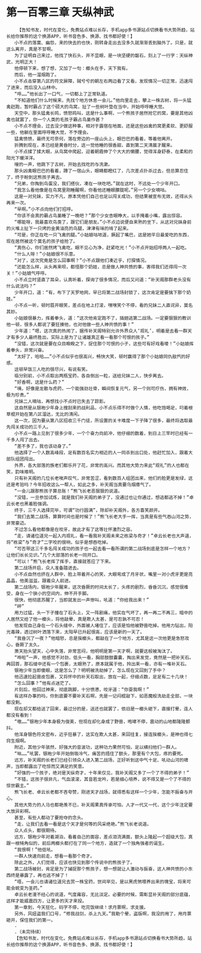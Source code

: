# 第一百零三章 天纵神武
        【告知书友，时代在变化，免费站点难以长存，手机app多书源站点切换看书大势所趋，站长给你推荐的这个换源APP，听书音色多、换源、找书都好使！】
       小不点的落寞、幽怨，来的快去的也快，刚转身走出去没多久就渐渐丢到脑外了。只是，就这么离开，真是不甘啊。
       为了证明自己来过，他找了快石头，并不显眼，是一块坚硬的磐石，刻上了一行字：天纵神武，光明正大！
       他停顿下来，想了想，又加了一句：榔头在手，天下我有。
       而后，他一溜烟跑了。
       小不点击穿第八区的符文屏障，贼兮兮的朝左右两边看了又看，发现情况一切正常，迅速闯了进来，而后没入山林中。
       “呼……”他长出了一口气，一切都上了正常轨道。
       “不知道他们什么时候来，先找个地方休息一会儿。”他向里走去，攀上一株古树，将一头猛禽赶跑，暂时霸占了这个硕大的鸟窝，扯了一些树叶垫在当中，开始呼呼睡大觉。
       天空中，那头猛禽长鸣，愤怒鸣叫，这是什么事啊，一个熊孩子居然抢它的窝，要是其他凶禽也就罢了，你一个人类的毛孩子霸占鸟巢作甚？
       小不点不理会，过去没少做这种事，相对于露宿在地面，还是这些凶禽的窝更柔软、更舒服一些，他躺在里面呼呼睡大觉，不予理会。
       猛禽愤愤，最终无可奈何，落在旁边的一座山头上，眼巴巴的看着，等着他离开。
       折腾到现在，本已经是黄昏时分，这一觉他睡的很香甜，直到第二天清晨才醒来。
       小不点揉了揉大眼，从鸟窝中爬起，迎着朝霞伸了个大大的懒腰，觉得浑身舒泰，在柔和的阳光下暖洋洋。
       嗖的一声，他跳下了古树，开始去找吃的与洗漱。
       那头凶禽眼巴巴的看着，蹲了一宿山头，眼睛都瞪红了，几次差点扑杀过去，但总算忍住了，终于盼到这熊孩子离去。
       “兄弟，你掏到鸟蛋没，我们搭伙，凑在一块吃吧。”就在这时，不远处一个少年开口。
       “我怎么看他像是在鸟窝里刚睡醒啊，你看他还睡眼朦胧呢。”另一个少女嘀咕。
       这是一对兄妹，实力不凡，原本凭他们自己也足以闯关成功，但结果被宣布无效，还得从头再来一次。
       “早啊。”小不点向他们打招呼。
       “你该不会真的霸占鸟巢睡了一晚吧？”那个少女杏眼睁大，以手掩着小嘴，露出惊容。
       “哪能呀，我最喜欢鸟类了，跟它们是朋友。”小不点边说便自来熟的坐下，从这对兄妹身前的火堆上扯下一只烤的金黄油亮的鸟腿，津津有味的啃了起来。
       “可是，你正在吃一只飞禽的腿。”小姑娘咕哝道，撅起了嘴巴，这是她平日最爱吃的东西，现在居然被这个莫名的孩子给抢了。
       “真伤心，你们居然烤飞禽吃，眼不见心为净，赶紧吃光！”小不点开始招呼两人一起吃。
       “什么人呀！”小姑娘很不乐意。
       “对了，这次究竟是怎么回事啊？”小不点跟他们凑近乎，打探情况。
       “还能怎么样，从头再来呗，都怪那个奶娃，总是做人神共愤的事，害得我们还得闯一次关！”小姑娘气呼呼。
       小不点立时竖直了耳朵，认真听着，探询了很多情况，而后又问道：“补天阁那群老头没有什么说法吗？”
       少年开口，道：“有，布下了天罗地网，早已将第二战场封锁了，这次肯定是要擒下那个奶娃。”
       小不点一听，顿时眉开眼笑，差点在地上打滚，嘿嘿笑个不停，看的兄妹二人直诧异，莫名其妙。
       小姑娘很暴力，挥着拳头，道：“这次他肯定跑不了，插翅逃第二战场。一定要狠狠的教训他一顿，很多人都说了要狂揍他，也对他做一些人神共愤的事！”
       少年道：“嗯，这次真的热闹了，据传补天阁特别允许外界众人‘观礼’，明着是去看一群天才有多少人最终胜出，实际上是为了让诸雄真正看一看那个可恨的孩子。”
       “没错，这次就是要在众目睽睽之下，捉住那个可恨的小子，这些可有好戏看喽！”小姑娘挥着拳头，非常兴奋。
       “太好了，哈哈……”小不点似乎也很高兴，畅快大笑，顿时赢得了那个小姑娘同仇敌忾的好感。
       这顿早饭三人吃的很尽兴，有说有笑。
       临分别前，小不点取出两瓶宝药，各自倒出一粒，送给兄妹二人，快步离去。
       “好香啊，这是什么药？”
       “咦，好像是龙散与虎药，一个能强劲壮骨，瞬间恢复元气，另一个则可疗伤，拥有神效，极为珍贵。”
       兄妹二人嘀咕，再想找小不点时已失去了踪影。
       这自然是从银袍少年身上搜刮来的战利品，小不点乐得不时做个人情，他吃饱喝足，叼着根草棍开始在第八区溜达，无比的清闲。
       这一次，因为要从第八区招收三千门徒，所设置的关卡难度一下子降了很多，最终将选取最先闯关成功的三千人。
       小不点一路上见到了很多少年，一个个奋力向前冲，他仔细的数着，到日上三竿时已经有一千多人闯了出去。
       “差不多了，我也该动身了。”
       他选择了一个人数高峰段，足有数百名实力相近的人一同杀到出口处，他赶忙加入，跟着大部队组团闯出。
       外界，各大部落的族老们都乐开了花，非常的高兴。而其他大势力来此“观礼”的人也都在笑，韵味难明。
       只有补天阁的几位长老唉声叹气，非常苦涩，看到数百人组团出来，他们的脸更是发绿，这还是考验吗？今年招收这么一帮人，如此之多，补天阁当真要乌烟瘴气了。
       “一会儿跟那熊孩子算总账！”熊飞长老恶狠狠的说道。
       “没错，一旦参加试炼，就是我们补天阁的弟子了，没通过也让你通过，想逃都逃不掉！”卓云长老也黑着脸强调。
       终于，三千人选择完毕，可谓“功行圆满”，除却补天阁外，各方喜笑颜开。
       “我们去第二战场，算算时间也是时候了！”熊飞长老大手一挥，当真是有些气吞山河之势，非常豪迈。
       不过怎么看他都像是在咬牙，故此才有了这等壮怀激烈之容。
       “走，请诸位道兄一起入内观礼，看一看我补天阁未来之栋梁与奇才！”卓云长老也大声道，将“栋梁”与“奇才”二字咬的很响，似乎是想吞吃掉。
       “可否带这三千多名闯关成功的孩子也一起去看一看所谓的第二战场到底是怎样一个地方？让他们长长见识。”几个大部落的长老一同开口。
       “可以！”熊飞长老挥了挥手，直接就答应了下来。
       第二战场开启，众人准备踏进去。
       小不点自然也挤在人群中，脸上带着开心的笑，大眼弯成了月牙状，嘴里一对小虎牙更是亮晶晶，他美滋滋，跟着众人前进。
       第二战场内，银袍少年醒来，这次昏厥的时间太长了，头疼的剧烈，昏昏沉沉，感觉很难受，身在一个狭小的空间内，伸不开手脚。
       很快，他彻底苏醒了，当即就发出一声惨叫，吼道：“你给我出来！”
       “砰”
       用力过猛，头一下子撞在了石头上，又一阵剧痛，他实在气坏了，再一再二不再三，暗中的人居然又给了他一榔头，将他敲晕，真是欺人太甚，是可忍孰不可忍！
       他发现自己身在一个石头缝中，外面被人堵住了，应该是怕他被野兽吃掉。他用力钻出，阳光毒辣，透过树叶洒落下来，太阳早已升起很高，应该是新的一天了。
       “我昏沉了一夜？”他暗怒，总是挨榔头，都敲在了一个地方，尤其是这一次他更是急怒攻心，昏厥了太久。
       萧天抬头望天，心中失落，非常苦闷，他明明是第一天才啊，就要这般被淘汰了。
       “哗啦”一声，他感觉不对劲，低头一看，胸部鼓鼓囊囊，掏出来发觉，竟然是一把补天石。再回首，那石缝中还有一个包裹，太眼熟了，原本就属于他，拎出来一看，亦有一堆补天石。
       银袍少年当即傻眼，这是怎么了？明明被洗劫掉了，怎么现在又回到了手中？
       他迅速捡起兽皮包裹，又将怀中的补天石取出，放在一起，仔细点数，足足有二十几块！
       “怎么回事？”他有点迷茫了。
       片刻后，他回过神来，彻底跳脚，十分愤懑，咬牙道：“你耍我啊！”
       有这样办事的吗，你到底要不要补天石啊，先是一记闷棍敲下，如恶魔般洗劫走全部，一块都没剩。
       现在却又都给送了回来，最过分的是，送还也就罢了，依旧是一榔头砸下，直接打晕，连人都没有看到！
       “嗷……”银袍少年本身极为俊美，但现在却化身成了野兽，咆哮不停，震动的山地都隆隆颤抖。
       他浑身银色符文密布，近乎狂暴了，这实在欺人太甚，来回往复，接连挨榔头，是神也得七窍生烟啊。
       附近，其他少年骇然，好强大的音波功，这种功力果然可怕，足以横扫他们一群人。
       “咝……”吼罢，银袍少年开始倒吸冷气，痛苦的捂住了额头，那里有个大包，疼的要死。
       远方，补天阁的长老们已经引领众人进入第二战场，正好听到这中气十足、吼动山河的啸声，当即都露出了吃惊而又满足的笑意。
       “好强的一个孩子，绝对是天纵奇才，十年来仅见，我补天阁又多了一个了不得的弟子！”
       “不错，这孩子很非凡，气血滚滚，其音若龙吟，若是细心培养，说不得又是一个了不得的惊世霸主。”
       熊飞长老、卓云长老都不吝夸赞，刚进天才战场，就得悉有这样一个少年，怎能不振奋与开心。
       其他大势力的人马也都艳羡不已，补天阁果真传承可怕，人才一代又一代，这个少年注定要大放异彩啊。
       甚至，有些人都动了要抢夺的念头。
       “走，让我们去看一看是这个天才是何等的风采绝艳。”熊飞长老说道。
       众人点头，都很期待。
       远方，银袍少年对着湖泊，看着自己的面容，差点泪流满面，额头上隆起一个超级大包，真跟一根犄角似的，前后两榔头都打在了同一个地方，造就了一个独角强者的诞生。
       “我恨啊！”他低吼。
       一群人快速向前走，想看一看那个奇才。
       除此之外，人们觉得，应该也快见到那个传说中的熊孩子了。
       第二战场被封，肯定是为了捕捉那个熊孩子，想一想就让人激动与振奋，这人神共愤的小东西终是暴露了，再也逃不掉了！
       “唔，一会儿也请诸位道兄去赏一株宝药，世间罕见，是以黑虎煞喂养出来的瑰宝，将来可能会蜕变为圣药。”
       卓云长老漫不经心的说道，气度雍容，无比淡定。必要的时候，需彰显补天阁的部分底蕴，这样才能威震四方，让更多的天才来投。
       第一章到，今天狂化，码字不停，吃完饭继续！求月票啊，求支援。
       另外，风妞盗我们口号，“修我战剑，杀上九天。”我勒个晕，盗版啊，我没的用了，用月票砸开，保住我们的第一。
       .
       .（未完待续）
       【告知书友，时代在变化，免费站点难以长存，手机app多书源站点切换看书大势所趋，站长给你推荐的这个换源APP，听书音色多、换源、找书都好使！】